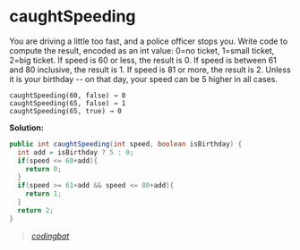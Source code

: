 # caughtSpeeding

You are driving a little too fast, and a police officer stops you. Write code to compute the result, encoded as an int value: 0=no ticket, 1=small ticket, 2=big ticket. If speed is 60 or less, the result is 0. If speed is between 61 and 80 inclusive, the result is 1. If speed is 81 or more, the result is 2. Unless it is your birthday -- on that day, your speed can be 5 higher in all cases.

```
caughtSpeeding(60, false) → 0
caughtSpeeding(65, false) → 1
caughtSpeeding(65, true) → 0
```

**Solution:**

```java
public int caughtSpeeding(int speed, boolean isBirthday) {
  int add = isBirthday ? 5 : 0;
  if(speed <= 60+add){
    return 0;
  }
  if(speed >= 61+add && speed <= 80+add){
    return 1;
  }
  return 2;
}
```

> _[codingbat](http://codingbat.com/prob/p157733)_